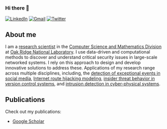 ### Hi there 👋

[![LinkedIn](https://img.shields.io/badge/LinkedIn-0077B5?style=for-the-badge&logo=linkedin&logoColor=white)](https://www.linkedin.com/in/pablo-moriano-phd-1a949923/)
[![Gmail](https://img.shields.io/badge/Gmail-D14836?style=for-the-badge&logo=gmail&logoColor=white)](mailto:moriano@ieee.org)
[![Twitter](https://img.shields.io/badge/Twitter-1DA1F2?style=for-the-badge&logo=twitter&logoColor=white)](https://twitter.com/morianop)

## About me

I am a [research scientist](https://www.ornl.gov/staff-profile/pablo-moriano) in the [Computer Science and Mathematics Division](https://csmd.ornl.gov/) at [Oak Ridge National Laboratory](https://www.ornl.gov/). I use data-driven and computational methods to discover and understand critical security issues in large-scale networked systems. I rely on this approach to design and develop innovative solutions to address these. Applications of my research range across multiple disciplines, including, the [detection of exceptional events in social media](https://www.nature.com/articles/s41598-019-40137-0), [Internet route hijacking modeling](https://www.sciencedirect.com/science/article/pii/S1389128621000207), [insider threat behavior in version control systems](https://dl.acm.org/doi/abs/10.1145/3139923.3139928), and [intrusion detection in cyber-physical systems](https://arxiv.org/abs/2201.02665). 


## Publications

Check out my publications:

* [Google Scholar](https://scholar.google.com/citations?hl=en&user=igB8dJoAAAAJ)


<!--
**pmoriano/pmoriano** is a ✨ _special_ ✨ repository because its `README.md` (this file) appears on your GitHub profile.

Here are some ideas to get you started:

- 🔭 I’m currently working on ...
- 🌱 I’m currently learning ...
- 👯 I’m looking to collaborate on ...
- 🤔 I’m looking for help with ...
- 💬 Ask me about ...
- 📫 How to reach me: ...
- 😄 Pronouns: ...
- ⚡ Fun fact: ...
-->
